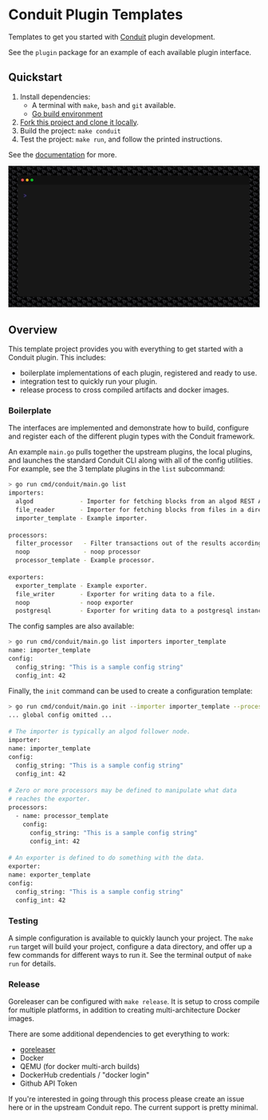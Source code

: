 # Conduit Plugin Templates

Templates to get you started with [Conduit](https://github.com/algorand/conduit) plugin development.

See the `plugin` package for an example of each available plugin interface.

## Quickstart

1. Install dependencies:
    * A terminal with `make`, `bash` and `git` available.
    * [Go build environment](https://go.dev/doc/install)
2. [Fork this project and clone it locally](https://docs.github.com/en/get-started/quickstart/fork-a-repo).
3. Build the project: `make conduit`
4. Test the project: `make run`, and follow the printed instructions.

See the [documentation](https://developer.algorand.org/docs/get-details/conduit/Development/) for more.

![Conduit Quickstart](build/demo/demo.gif)

## Overview

This template project provides you with everything to get started with a
Conduit plugin. This includes:
* boilerplate implementations of each plugin, registered and ready to use.
* integration test to quickly run your plugin.
* release process to cross compiled artifacts and docker images.

### Boilerplate

The interfaces are implemented and demonstrate how to build, configure and
register each of the different plugin types with the Conduit framework.

An example `main.go` pulls together the upstream plugins, the local plugins,
and launches the standard Conduit CLI along with all of the config utilities.
For example, see the 3 template plugins in the `list` subcommand:
```bash
> go run cmd/conduit/main.go list
importers:
  algod             - Importer for fetching blocks from an algod REST API.
  file_reader       - Importer for fetching blocks from files in a directory created by the 'file_writer' plugin.
  importer_template - Example importer.

processors:
  filter_processor   - Filter transactions out of the results according to a configurable pattern.
  noop               - noop processor
  processor_template - Example processor.

exporters:
  exporter_template - Example exporter.
  file_writer       - Exporter for writing data to a file.
  noop              - noop exporter
  postgresql        - Exporter for writing data to a postgresql instance.
```

The config samples are also available:
```bash
> go run cmd/conduit/main.go list importers importer_template
name: importer_template
config:
  config_string: "This is a sample config string"
  config_int: 42
```

Finally, the `init` command can be used to create a configuration template:
```bash
> go run cmd/conduit/main.go init --importer importer_template --processors processor_template --exporter exporter_template
... global config omitted ...

# The importer is typically an algod follower node.
importer:
name: importer_template
config:
  config_string: "This is a sample config string"
  config_int: 42

# Zero or more processors may be defined to manipulate what data
# reaches the exporter.
processors:
  - name: processor_template
    config:
      config_string: "This is a sample config string"
      config_int: 42

# An exporter is defined to do something with the data.
exporter:
name: exporter_template
config:
  config_string: "This is a sample config string"
  config_int: 42
```

### Testing

A simple configuration is available to quickly launch your project. The
`make run` target will build your project, configure a data directory, and
offer up a few commands for different ways to run it. See the terminal output
of `make run` for details.

### Release

Goreleaser can be configured with `make release`. It is setup to cross compile
for multiple platforms, in addition to creating multi-architecture Docker
images.

There are some additional dependencies to get everything to work:
* [goreleaser](https://goreleaser.com/install/)
* Docker
* QEMU (for docker multi-arch builds)
* DockerHub credentials / "docker login"
* Github API Token

If you're interested in going through this process please create an issue here
or in the upstream Conduit repo. The current support is pretty minimal.

